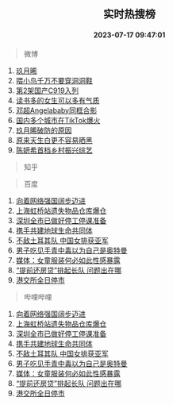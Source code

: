 <div align="center"><h2>实时热搜榜</h2><h4>2023-07-17 09:47:01</h4></div>

> 微博  

1. [玖月晞](https://s.weibo.com/weibo?q=%E7%8E%96%E6%9C%88%E6%99%9E&t=31&band_rank=1&Refer=top)<br />
2. [喂小鸟千万不要穿洞洞鞋](https://s.weibo.com/weibo?q=%23%E5%96%82%E5%B0%8F%E9%B8%9F%E5%8D%83%E4%B8%87%E4%B8%8D%E8%A6%81%E7%A9%BF%E6%B4%9E%E6%B4%9E%E9%9E%8B%23&t=31&band_rank=2&Refer=top)<br />
3. [第2架国产C919入列](https://s.weibo.com/weibo?q=%23%E7%AC%AC2%E6%9E%B6%E5%9B%BD%E4%BA%A7C919%E5%85%A5%E5%88%97%23&t=31&band_rank=3&Refer=top)<br />
4. [读书多的女生可以多有气质](https://s.weibo.com/weibo?q=%23%E8%AF%BB%E4%B9%A6%E5%A4%9A%E7%9A%84%E5%A5%B3%E7%94%9F%E5%8F%AF%E4%BB%A5%E5%A4%9A%E6%9C%89%E6%B0%94%E8%B4%A8%23&t=31&band_rank=4&Refer=top)<br />
5. [邓超Angelababy同框合影](https://s.weibo.com/weibo?q=%23%E9%82%93%E8%B6%85Angelababy%E5%90%8C%E6%A1%86%E5%90%88%E5%BD%B1%23&t=31&band_rank=5&Refer=top)<br />
6. [国内多个城市在TikTok爆火](https://s.weibo.com/weibo?q=%23%E5%9B%BD%E5%86%85%E5%A4%9A%E4%B8%AA%E5%9F%8E%E5%B8%82%E5%9C%A8TikTok%E7%88%86%E7%81%AB%23&t=31&band_rank=6&Refer=top)<br />
7. [玖月晞破防的原因](https://s.weibo.com/weibo?q=%23%E7%8E%96%E6%9C%88%E6%99%9E%E7%A0%B4%E9%98%B2%E7%9A%84%E5%8E%9F%E5%9B%A0%23&t=31&band_rank=7&Refer=top)<br />
8. [原来天生白更不容易晒黑](https://s.weibo.com/weibo?q=%23%E5%8E%9F%E6%9D%A5%E5%A4%A9%E7%94%9F%E7%99%BD%E6%9B%B4%E4%B8%8D%E5%AE%B9%E6%98%93%E6%99%92%E9%BB%91%23&t=31&band_rank=8&Refer=top)<br />
9. [陈妍希首档乡村振兴综艺](https://s.weibo.com/weibo?q=%23%E9%99%88%E5%A6%8D%E5%B8%8C%E9%A6%96%E6%A1%A3%E4%B9%A1%E6%9D%91%E6%8C%AF%E5%85%B4%E7%BB%BC%E8%89%BA%23&t=31&band_rank=9&Refer=top)<br />

> 知乎  


> 百度  

1. [向着网络强国阔步迈进](https://www.baidu.com/s?wd=%E5%90%91%E7%9D%80%E7%BD%91%E7%BB%9C%E5%BC%BA%E5%9B%BD%E9%98%94%E6%AD%A5%E8%BF%88%E8%BF%9B&sa=fyb_news&rsv_dl=fyb_news)<br />
2. [上海虹桥站遗失物品仓库爆仓](https://www.baidu.com/s?wd=%E4%B8%8A%E6%B5%B7%E8%99%B9%E6%A1%A5%E7%AB%99%E9%81%97%E5%A4%B1%E7%89%A9%E5%93%81%E4%BB%93%E5%BA%93%E7%88%86%E4%BB%93&sa=fyb_news&rsv_dl=fyb_news)<br />
3. [深圳全市已做好停工停课准备](https://www.baidu.com/s?wd=%E6%B7%B1%E5%9C%B3%E5%85%A8%E5%B8%82%E5%B7%B2%E5%81%9A%E5%A5%BD%E5%81%9C%E5%B7%A5%E5%81%9C%E8%AF%BE%E5%87%86%E5%A4%87&sa=fyb_news&rsv_dl=fyb_news)<br />
4. [携手共建地球生命共同体](https://www.baidu.com/s?wd=%E6%90%BA%E6%89%8B%E5%85%B1%E5%BB%BA%E5%9C%B0%E7%90%83%E7%94%9F%E5%91%BD%E5%85%B1%E5%90%8C%E4%BD%93&sa=fyb_news&rsv_dl=fyb_news)<br />
5. [不敌土耳其队 中国女排获亚军](https://www.baidu.com/s?wd=%E4%B8%8D%E6%95%8C%E5%9C%9F%E8%80%B3%E5%85%B6%E9%98%9F+%E4%B8%AD%E5%9B%BD%E5%A5%B3%E6%8E%92%E8%8E%B7%E4%BA%9A%E5%86%9B&sa=fyb_news&rsv_dl=fyb_news)<br />
6. [男子吃见手青中毒以为自己是奥特曼](https://www.baidu.com/s?wd=%E7%94%B7%E5%AD%90%E5%90%83%E8%A7%81%E6%89%8B%E9%9D%92%E4%B8%AD%E6%AF%92%E4%BB%A5%E4%B8%BA%E8%87%AA%E5%B7%B1%E6%98%AF%E5%A5%A5%E7%89%B9%E6%9B%BC&sa=fyb_news&rsv_dl=fyb_news)<br />
7. [媒体：女童服装何必如此性感暴露](https://www.baidu.com/s?wd=%E5%AA%92%E4%BD%93%EF%BC%9A%E5%A5%B3%E7%AB%A5%E6%9C%8D%E8%A3%85%E4%BD%95%E5%BF%85%E5%A6%82%E6%AD%A4%E6%80%A7%E6%84%9F%E6%9A%B4%E9%9C%B2&sa=fyb_news&rsv_dl=fyb_news)<br />
8. [“提前还房贷”排起长队 问题出在哪](https://www.baidu.com/s?wd=%E2%80%9C%E6%8F%90%E5%89%8D%E8%BF%98%E6%88%BF%E8%B4%B7%E2%80%9D%E6%8E%92%E8%B5%B7%E9%95%BF%E9%98%9F+%E9%97%AE%E9%A2%98%E5%87%BA%E5%9C%A8%E5%93%AA&sa=fyb_news&rsv_dl=fyb_news)<br />
9. [港交所全日停市](https://www.baidu.com/s?wd=%E6%B8%AF%E4%BA%A4%E6%89%80%E5%85%A8%E6%97%A5%E5%81%9C%E5%B8%82&sa=fyb_news&rsv_dl=fyb_news)<br />

> 哔哩哔哩  

1. [向着网络强国阔步迈进](https://www.baidu.com/s?wd=%E5%90%91%E7%9D%80%E7%BD%91%E7%BB%9C%E5%BC%BA%E5%9B%BD%E9%98%94%E6%AD%A5%E8%BF%88%E8%BF%9B&sa=fyb_news&rsv_dl=fyb_news)<br />
2. [上海虹桥站遗失物品仓库爆仓](https://www.baidu.com/s?wd=%E4%B8%8A%E6%B5%B7%E8%99%B9%E6%A1%A5%E7%AB%99%E9%81%97%E5%A4%B1%E7%89%A9%E5%93%81%E4%BB%93%E5%BA%93%E7%88%86%E4%BB%93&sa=fyb_news&rsv_dl=fyb_news)<br />
3. [深圳全市已做好停工停课准备](https://www.baidu.com/s?wd=%E6%B7%B1%E5%9C%B3%E5%85%A8%E5%B8%82%E5%B7%B2%E5%81%9A%E5%A5%BD%E5%81%9C%E5%B7%A5%E5%81%9C%E8%AF%BE%E5%87%86%E5%A4%87&sa=fyb_news&rsv_dl=fyb_news)<br />
4. [携手共建地球生命共同体](https://www.baidu.com/s?wd=%E6%90%BA%E6%89%8B%E5%85%B1%E5%BB%BA%E5%9C%B0%E7%90%83%E7%94%9F%E5%91%BD%E5%85%B1%E5%90%8C%E4%BD%93&sa=fyb_news&rsv_dl=fyb_news)<br />
5. [不敌土耳其队 中国女排获亚军](https://www.baidu.com/s?wd=%E4%B8%8D%E6%95%8C%E5%9C%9F%E8%80%B3%E5%85%B6%E9%98%9F+%E4%B8%AD%E5%9B%BD%E5%A5%B3%E6%8E%92%E8%8E%B7%E4%BA%9A%E5%86%9B&sa=fyb_news&rsv_dl=fyb_news)<br />
6. [男子吃见手青中毒以为自己是奥特曼](https://www.baidu.com/s?wd=%E7%94%B7%E5%AD%90%E5%90%83%E8%A7%81%E6%89%8B%E9%9D%92%E4%B8%AD%E6%AF%92%E4%BB%A5%E4%B8%BA%E8%87%AA%E5%B7%B1%E6%98%AF%E5%A5%A5%E7%89%B9%E6%9B%BC&sa=fyb_news&rsv_dl=fyb_news)<br />
7. [媒体：女童服装何必如此性感暴露](https://www.baidu.com/s?wd=%E5%AA%92%E4%BD%93%EF%BC%9A%E5%A5%B3%E7%AB%A5%E6%9C%8D%E8%A3%85%E4%BD%95%E5%BF%85%E5%A6%82%E6%AD%A4%E6%80%A7%E6%84%9F%E6%9A%B4%E9%9C%B2&sa=fyb_news&rsv_dl=fyb_news)<br />
8. [“提前还房贷”排起长队 问题出在哪](https://www.baidu.com/s?wd=%E2%80%9C%E6%8F%90%E5%89%8D%E8%BF%98%E6%88%BF%E8%B4%B7%E2%80%9D%E6%8E%92%E8%B5%B7%E9%95%BF%E9%98%9F+%E9%97%AE%E9%A2%98%E5%87%BA%E5%9C%A8%E5%93%AA&sa=fyb_news&rsv_dl=fyb_news)<br />
9. [港交所全日停市](https://www.baidu.com/s?wd=%E6%B8%AF%E4%BA%A4%E6%89%80%E5%85%A8%E6%97%A5%E5%81%9C%E5%B8%82&sa=fyb_news&rsv_dl=fyb_news)<br />
